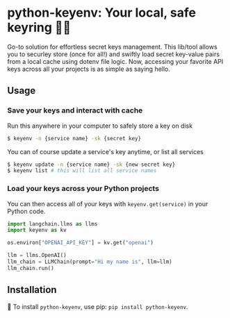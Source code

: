 # python-keyenv: Your local, safe keyring 🕵️‍♂️

<!-- ![Tests](https://github.com/andreakiro/python-keyenv/actions/workflows/tests.yml/badge.svg) -->

Go-to solution for effortless secret keys management. This lib/tool allows you to securley store (once for all!) and swiftly load secret key-value pairs from a local cache using dotenv file logic. Now, accessing your favorite API keys across all your projects is as simple as saying hello.

## Usage

### Save your keys and interact with cache

Run this anywhere in your computer to safely store a key on disk
```bash
$ keyenv -n {service name} -sk {secret key}
```

You can of course update a service's key anytime, or list all services
```bash
$ keyenv update -n {service name} -sk {new secret key}
$ keyenv list # this will list all service names
```

### Load your keys across your Python projects

You can then access all of your keys with `keyenv.get(service)` in your Python code.

```python
import langchain.llms as llms
import keyenv as kv

os.environ["OPENAI_API_KEY"] = kv.get("openai")

llm = llms.OpenAI()
llm_chain = LLMChain(prompt="Hi my name is", llm=llm)
llm_chain.run()
```

## Installation

🚨 To install `python-keyenv`, use pip: ```pip install python-keyenv```.
